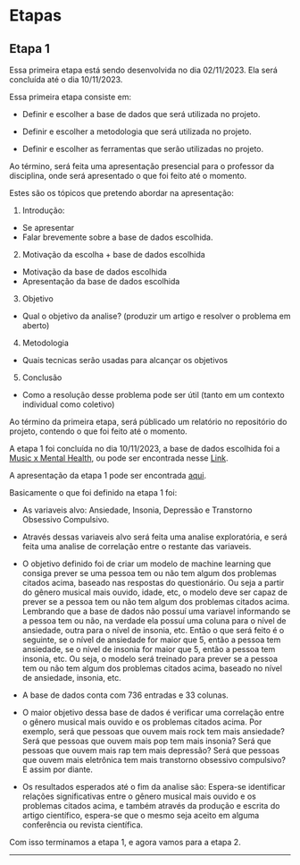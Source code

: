 # Etapas

## Etapa 1

Essa primeira etapa está sendo desenvolvida no dia 02/11/2023. Ela será concluída até o dia 10/11/2023. 

Essa primeira etapa consiste em:

- Definir e escolher a base de dados que será utilizada no projeto.

- Definir e escolher a metodologia que será utilizada no projeto.

- Definir e escolher as ferramentas que serão utilizadas no projeto.

Ao término, será feita uma apresentação presencial para o professor da disciplina, onde será apresentado o que foi feito até o momento.

Estes são os tópicos que pretendo abordar na apresentação:

1. Introdução:

- Se apresentar
- Falar brevemente sobre a base de dados escolhida.

2. Motivação da escolha + base de dados escolhida

- Motivação da base de dados escolhida
- Apresentação da base de dados escolhida

3. Objetivo

- Qual o objetivo da analise? (produzir um artigo e resolver o problema em aberto)

4. Metodologia

- Quais tecnicas serão usadas para alcançar os objetivos
5. Conclusão

- Como a resolução desse problema pode ser útil (tanto em um contexto individual como coletivo)

Ao término da primeira etapa, será públicado um relatório no repositório do projeto, contendo o que foi feito até o momento.

A etapa 1 foi concluída no dia 10/11/2023, a base de dados escolhida foi a [Music x Mental Health](/base_de_dados/mxmh_survey_results.csv), ou pode ser encontrada nesse [Link](https://www.kaggle.com/datasets/catherinerasgaitis/mxmh-survey-results).

A apresentação da etapa 1 pode ser encontrada [aqui](/etapas/ESCOLHA%20DO%20TEMA.pdf).

Basicamente o que foi definido na etapa 1 foi:

- As variaveis alvo: Ansiedade, Insonia, Depressão e Transtorno Obsessivo Compulsivo.

- Através dessas variaveis alvo será feita uma analise exploratória, e será feita uma analise de correlação entre o restante das variaveis.

- O objetivo definido foi de criar um modelo de machine learning que consiga prever se uma pessoa tem ou não tem algum dos problemas citados acima, baseado nas respostas do questionário. Ou seja a partir do gênero musical mais ouvido, idade, etc, o modelo deve ser capaz de prever se a pessoa tem ou não tem algum dos problemas citados acima. Lembrando que a base de dados não possuí uma variavel informando se a pessoa tem ou não, na verdade ela possuí uma coluna para o nível de ansiedade, outra para o nível de insonia, etc. Então o que será feito é o seguinte, se o nível de ansiedade for maior que 5, então a pessoa tem ansiedade, se o nível de insonia for maior que 5, então a pessoa tem insonia, etc. Ou seja, o modelo será treinado para prever se a pessoa tem ou não tem algum dos problemas citados acima, baseado no nível de ansiedade, insonia, etc.

- A base de dados conta com 736 entradas e 33 colunas.

- O maior objetivo dessa base de dados é verificar uma correlação entre o gênero musical mais ouvido e os problemas citados acima. Por exemplo, será que pessoas que ouvem mais rock tem mais ansiedade? Será que pessoas que ouvem mais pop tem mais insonia? Será que pessoas que ouvem mais rap tem mais depressão? Será que pessoas que ouvem mais eletrônica tem mais transtorno obsessivo compulsivo? E assim por diante.

- Os resultados esperados até o fim da analise são: Espera-se identificar relações significativas entre o gênero musical mais ouvido e os problemas citados acima, e também através da produção e escrita do artigo científico, espera-se que o mesmo seja aceito em alguma conferência ou revista científica.

Com isso terminamos a etapa 1, e agora vamos para a etapa 2.

---

